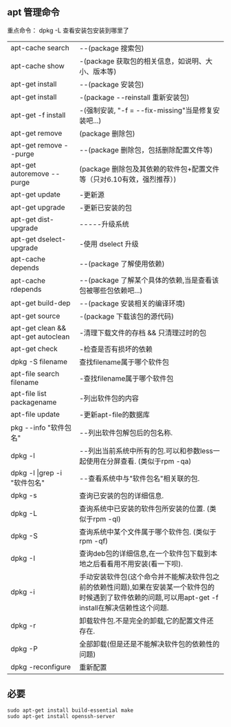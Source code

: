 
## apt 管理命令

重点命令： dpkg -L 查看安装包安装到哪里了

|||
|--|--|
|apt-cache search           |--(package 搜索包) |
|apt-cache show             |-(package 获取包的相关信息，如说明、大小、版本等) |
|apt-get install            |--(package 安装包) |
|apt-get install            |-(package --reinstall 重新安装包) |
|apt-get -f install         |-(强制安装, "-f = --fix-missing"当是修复安装吧...) |
|apt-get remove             |(package 删除包) |
|apt-get remove --purge     |--(package 删除包，包括删除配置文件等) |
|apt-get autoremove --purge |(package 删除包及其依赖的软件包+配置文件等（只对6.10有效，强烈推荐）) |
|apt-get update             |-更新源 |
|apt-get upgrade            |-更新已安装的包 |
|apt-get dist-upgrade       |-----升级系统 |
|apt-get dselect-upgrade    |-使用 dselect 升级 |
|apt-cache depends          |--(package 了解使用依赖) |
|apt-cache rdepends         |--(package 了解某个具体的依赖,当是查看该包被哪些包依赖吧...) |
|apt-get build-dep          |--(package 安装相关的编译环境) |
|apt-get source             |-(package 下载该包的源代码) |
|apt-get clean && apt-get autoclean |-清理下载文件的存档 && 只清理过时的包 |
|apt-get check              |-检查是否有损坏的依赖 |
|dpkg -S filename           |查找filename属于哪个软件包 |
|apt-file search filename   |-查找filename属于哪个软件包 |
|apt-file list packagename  |-列出软件包的内容 |
|apt-file update            |-更新apt-file的数据库 |
|pkg --info "软件包名"       |--列出软件包解包后的包名称.|
|dpkg -l                    |--列出当前系统中所有的包.可以和参数less一起使用在分屏查看. (类似于rpm -qa)|
|dpkg -l \|grep -i "软件包名" |--查看系统中与"软件包名"相关联的包.|
|dpkg -s                    |查询已安装的包的详细信息.|
|dpkg -L                    |查询系统中已安装的软件包所安装的位置. (类似于rpm -ql)|
|dpkg -S                    |查询系统中某个文件属于哪个软件包. (类似于rpm -qf)|
|dpkg -I                    |查询deb包的详细信息,在一个软件包下载到本地之后看看用不用安装(看一下呗).|
|dpkg -i                    |手动安装软件包(这个命令并不能解决软件包之前的依赖性问题),如果在安装某一个软件包的时候遇到了软件依赖的问题,可以用apt-get -f install在解决信赖性这个问题.|
|dpkg -r                    |卸载软件包.不是完全的卸载,它的配置文件还存在.|
|dpkg -P                    |全部卸载(但是还是不能解决软件包的依赖性的问题)|
|dpkg -reconfigure          | 重新配置|


## 必要

```shell
sudo apt-get install build-essential make
sudo apt-get install openssh-server
```
